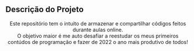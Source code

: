 ## Descrição do Projeto
<p align="center">Este repositório tem o intuito de armazenar e compartilhar códigos feitos durante aulas online. <br>
  O objetivo maior é me auto desafiar a reestudar os meus primeiros contúdos de programação e fazer de 2022 o ano mais produtivo de todos!</p>
  
